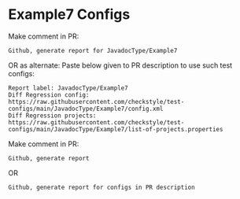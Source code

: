# Example7 Configs
Make comment in PR:
```
Github, generate report for JavadocType/Example7
```
OR as alternate:
Paste below given to PR description to use such test configs:
```
Report label: JavadocType/Example7
Diff Regression config: https://raw.githubusercontent.com/checkstyle/test-configs/main/JavadocType/Example7/config.xml
Diff Regression projects: https://raw.githubusercontent.com/checkstyle/test-configs/main/JavadocType/Example7/list-of-projects.properties
```
Make comment in PR:
```
Github, generate report
```
OR
```
Github, generate report for configs in PR description
```
